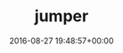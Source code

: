 ---
title:		"jumper"
type:		"photos"
mediatype:		"upload"
description:		"TBC"
date:		"2016-08-27 19:48:57+00:00"
album:		"people"
filename:		"jumper.md"
series:		""
cl_public_id:		"people/jumper"
cl_version:		1497005446
format:		"tiff"
bytes:		1547556
width:		810
height:		1440
colours:
- "#F8F5F4"
- "#20332F"
- "#C2CFD7"
- "#526E7A"
- "#B8C4D5"
- "#2F474A"
- "#19281E"
- "#F4F4F2"
- "#7A4E3F"
- "#415C60"
- "#748890"
- "#84A4B8"
- "#E8EAE9"
- "#111803"
- "#6D7283"
- "#3C251D"
- "#899EBB"
exposure_mode:		"Auto"
program:		"Aperture-priority AE"
aperture:		"4.5"
focal_length:		"24.0 mm"
iso:		"1250"
shutter_speed:		"1/250"
metering:		"Center-weighted average"
flash:		"Off, Did not fire"
white_balance:		"Custom"
colour_temp:		"6800"
has_crop:		"false"
orientation:		"Horizontal (normal)"
camera_model:		"NIKON D800"
lens_info:		"24-70mm f/2.8"
artist:		"No artist info"
x_resolution:		"300"
y_resolution:		"300"
---